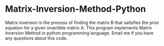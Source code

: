 # Matrix-Inversion-Method-Python
Matrix inversion is the process of finding the matrix B that satisfies the prior equation for a given invertible matrix A. This program implements Matrix Inversion Method in python programming language. Email me if you have any questions about this code.
